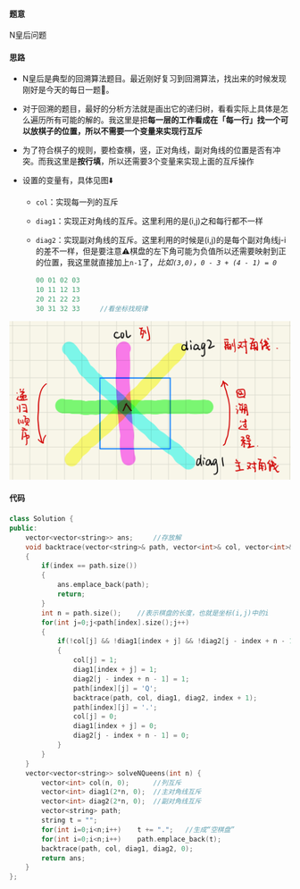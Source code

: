 #### 题意

N皇后问题

#### 思路

- N皇后是典型的回溯算法题目。最近刚好复习到回溯算法，找出来的时候发现刚好是今天的每日一题🤯。

- 对于回溯的题目，最好的分析方法就是画出它的递归树，看看实际上具体是怎么遍历所有可能的解的。我这里是把**每一层的工作看成在「每一行」找一个可以放棋子的位置，所以不需要一个变量来实现行互斥**

- 为了符合棋子的规则，要检查横，竖，正对角线，副对角线的位置是否有冲突。而我这里是**按行填**，所以还需要3个变量来实现上面的互斥操作

- 设置的变量有，具体见图⬇️

  - `col`：实现每一列的互斥

  - `diag1`：实现正对角线的互斥。这里利用的是(i,j)之和每行都不一样

  - `diag2`：实现副对角线的互斥。这里利用的时候是(i,j)的是每个副对角线j-i的差不一样，但是要注意⚠️棋盘的左下角可能为负值所以还需要映射到正的位置，我这里就直接加上`n-1`了，*比如`(3,0)`，`0 - 3 + (4 - 1) = 0`*

    ```c++
    00 01 02 03 
    10 11 12 13
    20 21 22 23
    30 31 32 33		//看坐标找规律
    ```

![](./images/Leetcode51.jpeg)

#### 代码

```c++
class Solution {
public:
    vector<vector<string>> ans;     //存放解
    void backtrace(vector<string>& path, vector<int>& col, vector<int>& diag1, vector<int>& diag2, int index)
    {
        if(index == path.size())
        {
            ans.emplace_back(path);
            return;
        }
        int n = path.size();    //表示棋盘的长度，也就是坐标(i,j)中的i
        for(int j=0;j<path[index].size();j++)
        {
            if(!col[j] && !diag1[index + j] && !diag2[j - index + n - 1])
            {
                col[j] = 1;
                diag1[index + j] = 1;
                diag2[j - index + n - 1] = 1;
                path[index][j] = 'Q';
                backtrace(path, col, diag1, diag2, index + 1);
                path[index][j] = '.';
                col[j] = 0;
                diag1[index + j] = 0;
                diag2[j - index + n - 1] = 0;
            }
        }
    }
    vector<vector<string>> solveNQueens(int n) {
        vector<int> col(n, 0);      //列互斥
        vector<int> diag1(2*n, 0);  //主对角线互斥
        vector<int> diag2(2*n, 0);  //副对角线互斥
        vector<string> path;
        string t = "";
        for(int i=0;i<n;i++)    t += ".";   //生成“空棋盘”
        for(int i=0;i<n;i++)    path.emplace_back(t);
        backtrace(path, col, diag1, diag2, 0);
        return ans;
    }
};
```

